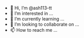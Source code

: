 - 👋 Hi, I’m @ash113-tt
- 👀 I’m interested in ...
- 🌱 I’m currently learning ...
- 💞️ I’m looking to collaborate on ...
- 📫 How to reach me ...

<!---
ash113-tt/ash113-tt is a ✨ special ✨ repository because its `README.md` (this file) appears on your GitHub profile.
You can click the Preview link to take a look at your changes.
--->
